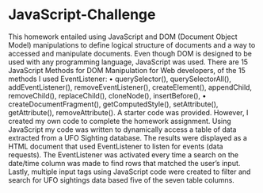 # JavaScript-Challenge

This homework entailed using JavaScript and DOM (Document Object Model) manipulations to define logical structure of documents and a way to accessed and manipulate documents. Even though DOM is designed to be used with any programming language, JavaScript was used.
There are 15 JavaScript Methods for DOM Manipulation for Web developers, of the 15 methods I used EventListener:
•	querySelector(), querySelectorAll(), addEventListener(), removeEventListener(), createElement(), appendChild, removeChild(), replaceChild(), cloneNode(), insertBefore(),
•	createDocumentFragment(),  getComputedStyle(), setAttribute(), getAttribute(), removeAttribute().
A starter code was provided. However, I created my own code to complete the homework assignment. Using JavaScript my code was written to dynamically access a table of data extracted from a UFO Sighting database. The results were displayed as a HTML document that used EventListener to listen for events (data requests). The EventListener was activated every time a search on the date/time column was made to find rows that matched the user’s input.
Lastly, multiple input tags using JavaScript code were created to filter and search for UFO sightings data based five of the seven table columns.

